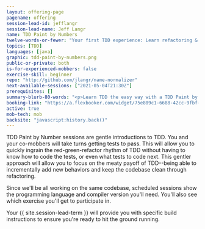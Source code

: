 ```yaml
---
layout: offering-page
pagename: offering
session-lead-id: jefflangr
session-lead-name: Jeff Langr
name: TDD Paint by Numbers
twelve-words-or-fewer: "Your first TDD experience: Learn refactoring & the Red-Green-Refactor Cycle."
topics: [TDD]
languages: [java]
graphic: tdd-paint-by-numbers.png
public-or-private: both
is-for-experienced-mobbers: false
exercise-skill: beginner
repo: "http://github.com/jlangr/name-normalizer"
next-available-sessions: ["2021-05-04T21:30Z"]
prerequisites: []
summary-blurb-80-words: "<p>Learn TDD the easy way with a TDD Paint by Numbers session, where the tests are already written for you--you fill in the code and keep it in the confines of the tests. Sessions are continually available in numerous programming languages, and I'll be keeping the katas fresh.</p>"
booking-link: "https://a.flexbooker.com/widget/75e809c1-6688-42cc-9fbf-77b001c15991?serviceIds=38420"
active: true
mob-tech: mob
backsite: "javascript:history.back()"
---
```

TDD Paint by Number sessions are gentle introductions to TDD. You and your co-mobbers will take turns getting tests to pass. This will allow you to quickly ingrain the red-green-refactor rhythm of TDD without having to know how to code the tests, or even what tests to code next. This gentler approach will allow you to focus on the meaty payoff of TDD--being able to incrementally add new behaviors and keep the codebase clean through refactoring.

Since we'll be all working on the same codebase, scheduled sessions show
the programming language and compiler version you'll need. You'll also see which
exercise you'll get to participate in.

Your {{ site.session-lead-term }} will provide you with specific build instructions to ensure you're ready to 
hit the ground running.

